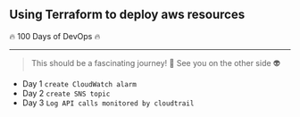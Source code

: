 Using Terraform to deploy aws resources
---
:fire: 100 Days of DevOps :fire:
***
>This should be a fascinating journey! :speak_no_evil:
>See you on the other side :alien:
- Day 1 `create CloudWatch alarm`
- Day 2 `create SNS topic`
- Day 3 `Log API calls monitored by cloudtrail`